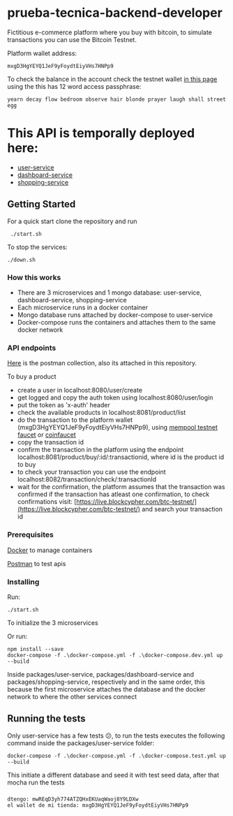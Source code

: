 # prueba-tecnica-backend-developer

Fictitious e-commerce platform where you buy with bitcoin, to simulate transactions you can use the Bitcoin Testnet.

Platform wallet address:

    mxgD3HgYEYQ1JeF9yFoydtEiyVHs7HNPp9



To check the balance in the account check the testnet wallet [in this page](https://counterwallet-testnet.coindaddy.io/#) using the this has 12 word access passphrase:

    yearn decay flow bedroom observe hair blonde prayer laugh shall street egg

# This API is temporally deployed here:

* [user-service](http://18.207.208.19:8080)
* [dashboard-service](http://18.207.208.19:8081)
* [shopping-service](http://18.207.208.19:8082)

## Getting Started

For a quick start clone the repository and run

     ./start.sh

To stop the services:

    ./down.sh


### How this works


*   There are 3 microservices and 1 mongo database: user-service, dashboard-service, shopping-service 
* Each microservice runs in a docker container
* Mongo database runs attached by docker-compose to user-service
* Docker-compose runs the containers and attaches them to the same docker network


### API endpoints

[Here](https://documenter.getpostman.com/view/9136570/SVtWxnqu?version=latest) is the postman collection, also its attached in this repository.

To buy a product

* create a user in localhost:8080/user/create
* get logged and copy the auth token using localhost:8080/user/login
* put the token as 'x-auth' header
* check the available products in localhost:8081/product/list
* do the transaction to the platform wallet (mxgD3HgYEYQ1JeF9yFoydtEiyVHs7HNPp9), using [mempool testnet faucet](https://testnet-faucet.mempool.co/) or [coinfaucet](https://coinfaucet.eu/en/btc-testnet/)
* copy the transaction id
* confirm the transaction in the platform using the endpoint localhost:8081/product/buy/:id/:transactionid, where id is the product id to buy
* to check your transaction you can use the endpoint localhost:8082/transaction/check/:transactionId
* wait for the confirmation, the platform assumes that the transaction was confirmed if the transaction has atleast one confirmation, to check confirmations visit: [https://live.blockcypher.com/btc-testnet/](https://live.blockcypher.com/btc-testnet/) and search your transaction id



### Prerequisites

[Docker](https://www.docker.com/) to manage containers

[Postman](https://www.getpostman.com/) to test apis

### Installing

Run:

    ./start.sh


To initialize the 3 microservices

Or run:

    npm install --save
    docker-compose -f .\docker-compose.yml -f .\docker-compose.dev.yml up --build

Inside packages/user-service, packages/dashboard-service and packages/shopping-service, 
respectively and in the same order, this because the first microservice attaches the database and the docker network to where the other services connect

## Running the tests

Only user-service has a few tests 😕, to run the tests executes the following command inside the packages/user-service folder:

    docker-compose -f .\docker-compose.yml -f .\docker-compose.test.yml up --build

This initiate a different database and seed it with test seed data, after that mocha run the tests


### 
    dtengo: mwREqD3yh774ATZQHxEKUaqWaoj8Y9LDXw
    el wallet de mi tienda: mxgD3HgYEYQ1JeF9yFoydtEiyVHs7HNPp9

